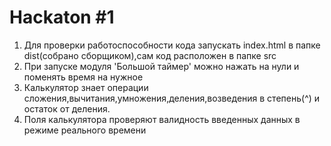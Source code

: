 # Hackaton #1
1) Для проверки работоспособности кода запускать index.html в папке dist(собрано сборщиком),сам код расположен в папке src
2)  При запуске модуля 'Большой таймер' можно нажать на нули и поменять время на нужное
3) Калькулятор знает операции сложения,вычитания,умножения,деления,возведения в степень(^) и остаток от деления.
4) Поля калькулятора проверяют валидность введенных данных в режиме реального времени 